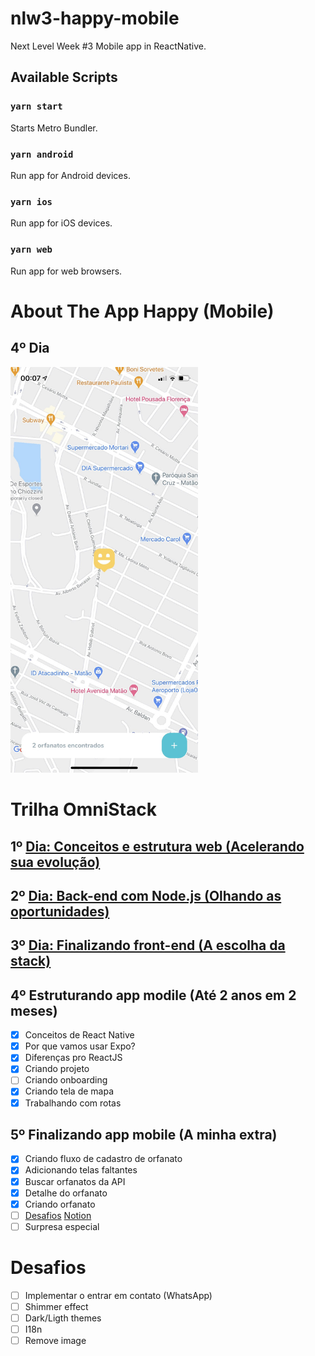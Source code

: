 # nlw3-happy-mobile
Next Level Week #3 Mobile app in ReactNative.

## Available Scripts

### `yarn start`
Starts Metro Bundler.

### `yarn android`
Run app for Android devices.

### `yarn ios`
Run app for iOS devices.

### `yarn web`
Run app for web browsers.

# About The App Happy (Mobile)
## 4º Dia
<img src="/src/images/screenshots/01 - OrphanagesMap.jpg" width="300">

# Trilha OmniStack
## 1º [Dia: Conceitos e estrutura web (Acelerando sua evolução)](https://github.com/FlavioMiyaji/nlw3-happy-web)
## 2º [Dia: Back-end com Node.js (Olhando as oportunidades)](https://github.com/FlavioMiyaji/nlw3-happy)
## 3º [Dia: Finalizando front-end (A escolha da stack)](https://github.com/FlavioMiyaji/nlw3-happy-web)
## 4º Estruturando app modile (Até 2 anos em 2 meses)
* [x] Conceitos de React Native
* [x] Por que vamos usar Expo?
* [x] Diferenças pro ReactJS
* [x] Criando projeto
* [ ] Criando onboarding
* [x] Criando tela de mapa
* [x] Trabalhando com rotas
## 5º Finalizando app mobile (A minha extra)
* [x] Criando fluxo de cadastro de orfanato
* [x] Adicionando telas faltantes
* [x] Buscar orfanatos da API
* [x] Detalhe do orfanato
* [x] Criando orfanato
* [ ] [Desafios](https://github.com/rocketseat-education/nlw-03-omnistack) [Notion](https://www.notion.so/Vers-o-2-0-do-Happy-81e92a97f645435d97c492e5fc7e598c)
* [ ] Surpresa especial

# Desafios
* [ ] Implementar o entrar em contato (WhatsApp)
* [ ] Shimmer effect
* [ ] Dark/Ligth themes
* [ ] I18n
* [ ] Remove image
